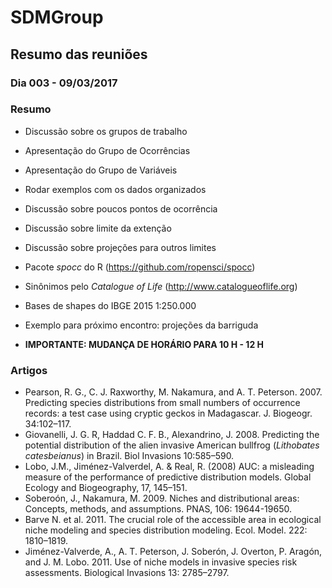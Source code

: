 # SDMGroup

## Resumo das reuniões

### Dia 003 - 09/03/2017

### Resumo
- Discussão sobre os grupos de trabalho
- Apresentação do Grupo de Ocorrências
- Apresentação do Grupo de Variáveis
- Rodar exemplos com os dados organizados
- Discussão sobre poucos pontos de ocorrência
- Discussão sobre limite da extenção
- Discussão sobre projeções para outros limites
- Pacote *spocc* do R (https://github.com/ropensci/spocc)
- Sinônimos pelo *Catalogue of Life* (http://www.catalogueoflife.org)
- Bases de shapes do IBGE 2015 1:250.000
- Exemplo para próximo encontro: projeções da barriguda

- **IMPORTANTE: MUDANÇA DE HORÁRIO PARA 10 H - 12 H**

### Artigos
- Pearson, R. G., C. J. Raxworthy, M. Nakamura, and A. T. Peterson. 2007. Predicting species distributions from small numbers of 
  occurrence records: a test case using cryptic geckos in Madagascar. J. Biogeogr. 34:102–117. 
- Giovanelli, J. G. R, Haddad C. F. B., Alexandrino, J. 2008. Predicting the potential distribution of the alien invasive American bullfrog (*Lithobates catesbeianus*) in Brazil. Biol Invasions 10:585–590. 
- Lobo, J.M., Jiménez-Valverdel, A. & Real, R. (2008) AUC: a misleading measure of the performance of predictive distribution models. Global Ecology and Biogeography, 17, 145–151.
- Soberoón, J., Nakamura, M. 2009. Niches and distributional areas: Concepts, methods, and assumptions. PNAS, 106: 19644-19650. 
- Barve N. et al. 2011. The crucial role of the accessible area in ecological niche modeling and species distribution modeling. Ecol. Model. 222: 1810–1819.
- Jiménez-Valverde, A., A. T. Peterson, J. Soberón, J. Overton, P. Aragón, and J. M. Lobo. 2011. Use of niche models in invasive species risk assessments. Biological Invasions 13: 2785–2797.
